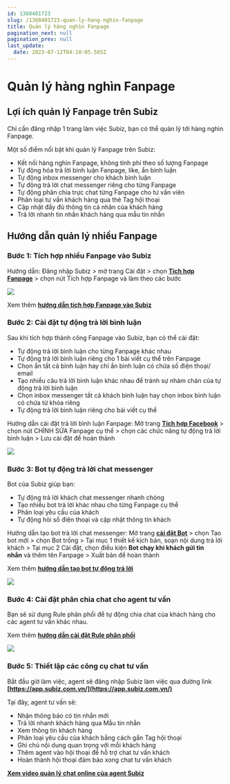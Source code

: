 ```yaml
---
id: 1368401723
slug: /1368401723-quan-ly-hang-nghin-fanpage
title: Quản lý hàng nghìn Fanpage
pagination_next: null
pagination_prev: null
last_update:
  date: 2023-07-12T04:10:05.565Z
---
```


# Quản lý hàng nghìn Fanpage



## Lợi ích quản lý Fanpage trên Subiz


Chỉ cần đăng nhập 1 trang làm việc Subiz, bạn có thể quản lý tới hàng nghìn Fanpage. 

Một số điểm nổi bật khi quản lý Fanpage trên Subiz:

- Kết nối hàng nghìn Fanpage, không tính phí theo số lượng Fanpage
- Tự động hóa trả lời bình luận Fanpage, like, ẩn bình luận
- Tự động inbox messenger cho khách bình luận
- Tự động trả lời chat messenger riêng cho từng Fanpage
- Tự động phân chia trực chat từng Fanpage cho tư vấn viên
- Phân loại tư vấn khách hàng qua thẻ Tag hội thoại
- Cập nhật đầy đủ thông tin cá nhân của khách hàng
- Trả lời nhanh tin nhắn khách hàng qua mẫu tin nhắn
## Hướng dẫn quản lý nhiều Fanpage

### Bước 1: Tích hợp nhiều Fanpage vào Subiz


Hướng dẫn: Đăng nhập Subiz > mở trang Cài đặt > chọn **[Tích hợp Fanpage](https://app.subiz.com.vn/settings/messenger)** > chọn nút Tích hợp Fanpage và làm theo các bước


![](https://vcdn.subiz-cdn.com/file/firsfrxperspqrryhmfo_acpxkgumifuoofoosble)




Xem thêm **[hướng dẫn tích hợp Fanpage vào Subiz](https://subiz.com.vn/docs/1139647591-ket-noi-fanpage)**
### Bước 2: Cài đặt tự động trả lời bình luận


Sau khi tích hợp thành công Fanpage vào Subiz, bạn có thể cài đặt:

- Tự động trả lời bình luận cho từng Fanpage khác nhau
- Tự động trả lời bình luận riêng cho 1 bài viết cụ thể trên Fanpage
- Chọn ẩn tất cả bình luận hay chỉ ẩn bình luận có chứa số điện thoại/ email
- Tạo nhiều câu trả lời bình luận khác nhau để tránh sự nhàm chán của tự động trả lời bình luận
- Chọn inbox messenger tất cả khách bình luận hay chọn inbox bình luận có chứa từ khóa riêng
- Tự động trả lời bình luận riêng cho bài viết cụ thể



Hướng dẫn cài đặt trả lời bình luận Fanpage: Mở trang **[Tích hợp Facebook](https://app.subiz.com.vn/settings/messenger)** > chọn nút CHỈNH SỬA Fanpage cụ thể > chọn các chức năng tự động trả lời bình luận > Lưu cài đặt để hoàn thành


![](https://vcdn.subiz-cdn.com/file/firsfrpnqiaphicdkakp_acpxkgumifuoofoosble)

### Bước 3: Bot tự động trả lời chat messenger


Bot của Subiz giúp bạn:

- Tự động trả lời khách chat messenger nhanh chóng
- Tạo nhiều bot trả lời khác nhau cho từng Fanpage cụ thể
- Phân loại yêu cầu của khách
- Tự động hỏi số điện thoại và cập nhật thông tin khách

Hướng dẫn tạo bot trả lời chat messenger: Mở trang **[cài đặt Bot](https://app.subiz.com.vn/bots)** > chọn Tạo bot mới > chọn Bot trống > Tại mục 1 thiết kế kịch bản, soạn nội dung trả lời khách > Tại mục 2 Cài đặt, chọn điều kiện **Bot chạy khi khách gửi tin nhắn** và thêm tên Fanpage > Xuất bản để hoàn thành

Xem thêm **[hướng dẫn tạo bot tự động trả lời](https://subiz.com.vn/docs/1540866648-bot-tu-dong-nhan-tin)**




![](https://vcdn.subiz-cdn.com/file/firsfrpntgskhxpsnyfb_acpxkgumifuoofoosble)



### Bước 4: Cài đặt phân chia chat cho agent tư vấn


Bạn sẽ sử dụng Rule phân phối để tự động chia chat của khách hàng cho các agent tư vấn khác nhau.

Xem thêm **[hướng dẫn cài đặt Rule phân phối](https://subiz.com.vn/docs/972963943-rule-phan-phoi-hoi-thoai)**




![](https://vcdn.subiz-cdn.com/file/firsfrpnvqxlkpbshmfr_acpxkgumifuoofoosble)

### Bước 5: Thiết lập các công cụ chat tư vấn 


Bắt đầu giờ làm việc, agent sẽ đăng nhập Subiz làm việc qua đường link **[https://app.subiz.com.vn/](https://app.subiz.com.vn/)**

Tại đây, agent tư vấn sẽ: 

- Nhận thông báo có tin nhắn mới
- Trả lời nhanh khách hàng qua Mẫu tin nhắn
- Xem thông tin khách hàng
- Phân loại yêu cầu của khách bằng cách gắn Tag hội thoại
- Ghi chú nội dung quan trọng với mỗi khách hàng
- Thêm agent vào hội thoại để hỗ trợ chat tư vấn khách
- Hoàn thành hội thoại đảm bảo xong chat tư vấn khách

**[Xem video quản lý chat online của agent Subiz](https://www.youtube.com/watch?v=5tfSPLKmK2o)**